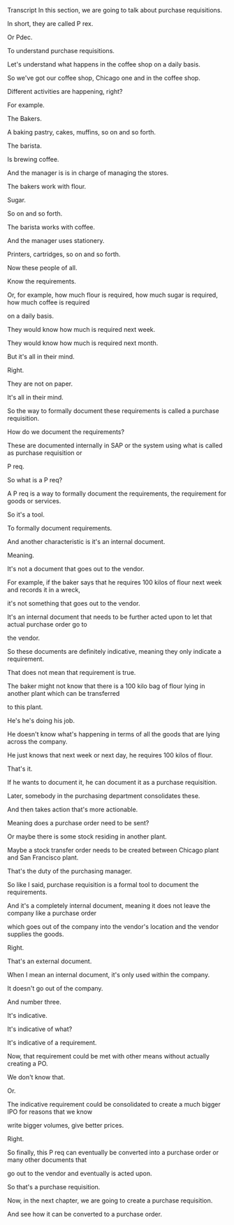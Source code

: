  
Transcript
In this section, we are going to talk about purchase requisitions.

In short, they are called P rex.

Or Pdec.

To understand purchase requisitions.

Let's understand what happens in the coffee shop on a daily basis.

So we've got our coffee shop, Chicago one and in the coffee shop.

Different activities are happening, right?

For example.

The Bakers.

A baking pastry, cakes, muffins, so on and so forth.

The barista.

Is brewing coffee.

And the manager is is in charge of managing the stores.

The bakers work with flour.

Sugar.

So on and so forth.

The barista works with coffee.

And the manager uses stationery.

Printers, cartridges, so on and so forth.

Now these people of all.

Know the requirements.

Or, for example, how much flour is required, how much sugar is required, how much coffee is required

on a daily basis.

They would know how much is required next week.

They would know how much is required next month.

But it's all in their mind.

Right.

They are not on paper.

It's all in their mind.

So the way to formally document these requirements is called a purchase requisition.

How do we document the requirements?

These are documented internally in SAP or the system using what is called as purchase requisition or

P req.

So what is a P req?

A P req is a way to formally document the requirements, the requirement for goods or services.

So it's a tool.

To formally document requirements.

And another characteristic is it's an internal document.

Meaning.

It's not a document that goes out to the vendor.

For example, if the baker says that he requires 100 kilos of flour next week and records it in a wreck,

it's not something that goes out to the vendor.

It's an internal document that needs to be further acted upon to let that actual purchase order go to

the vendor.

So these documents are definitely indicative, meaning they only indicate a requirement.

That does not mean that requirement is true.

The baker might not know that there is a 100 kilo bag of flour lying in another plant which can be transferred

to this plant.

He's he's doing his job.

He doesn't know what's happening in terms of all the goods that are lying across the company.

He just knows that next week or next day, he requires 100 kilos of flour.

That's it.

If he wants to document it, he can document it as a purchase requisition.

Later, somebody in the purchasing department consolidates these.

And then takes action that's more actionable.

Meaning does a purchase order need to be sent?

Or maybe there is some stock residing in another plant.

Maybe a stock transfer order needs to be created between Chicago plant and San Francisco plant.

That's the duty of the purchasing manager.

So like I said, purchase requisition is a formal tool to document the requirements.

And it's a completely internal document, meaning it does not leave the company like a purchase order

which goes out of the company into the vendor's location and the vendor supplies the goods.

Right.

That's an external document.

When I mean an internal document, it's only used within the company.

It doesn't go out of the company.

And number three.

It's indicative.

It's indicative of what?

It's indicative of a requirement.

Now, that requirement could be met with other means without actually creating a PO.

We don't know that.

Or.

The indicative requirement could be consolidated to create a much bigger IPO for reasons that we know

write bigger volumes, give better prices.

Right.

So finally, this P req can eventually be converted into a purchase order or many other documents that

go out to the vendor and eventually is acted upon.

So that's a purchase requisition.

Now, in the next chapter, we are going to create a purchase requisition.

And see how it can be converted to a purchase order.



